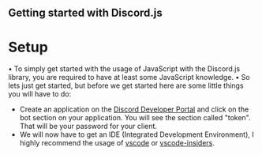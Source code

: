 ## Getting started with Discord.js
# Setup
• To simply get started with the usage of JavaScript with the Discord.js library, you are required to have at least some JavaScript knowledge.
• So lets just get started, but before we get started here are some little things you will have to do:
- Create an application on the [Discord Developer Portal](https://discord.com/developers/applications) and click on the bot section on your application. You will see the section called "token". That will be your password for your client.
- We will now have to get an IDE (Integrated Development Environment), I highly recommend the usage of [vscode](https://code.visualstudio.com/) or [vscode-insiders](https://code.visualstudio.com/insiders/).

